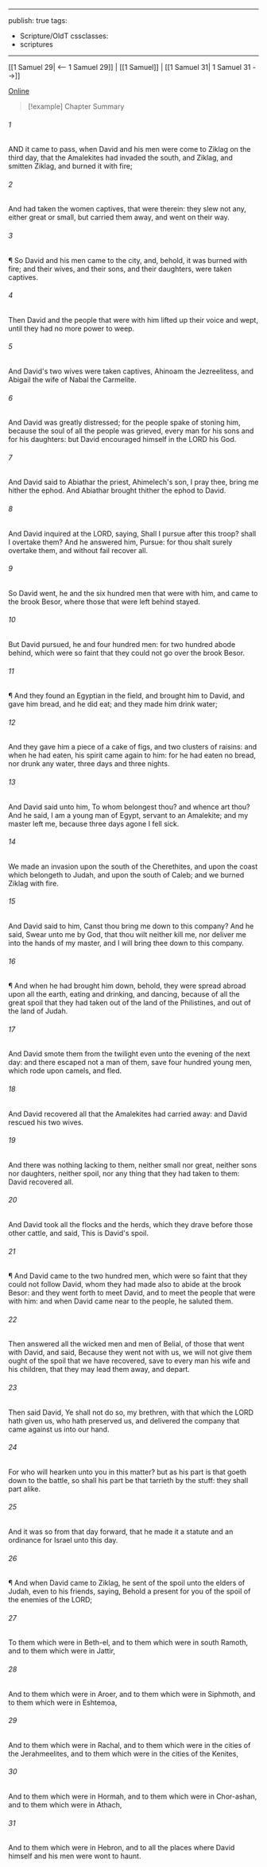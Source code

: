 

---
publish: true
tags:
  - Scripture/OldT
cssclasses:
  - scriptures
---
[[1 Samuel 29| <-- 1 Samuel 29]] | [[1 Samuel]] | [[1 Samuel 31| 1 Samuel 31 -->]]

[Online](https://churchofjesuschrist.org/study/scriptures/ot/1-sam/30?lang=eng)

>[!example] Chapter Summary
>
###### 1
AND it came to pass, when David and his men were come to Ziklag on the third day, that the Amalekites had invaded the south, and Ziklag, and smitten Ziklag, and burned it with fire;
###### 2
And had taken the women captives, that were therein: they slew not any, either great or small, but carried them away, and went on their way.
###### 3
¶ So David and his men came to the city, and, behold, it was burned with fire; and their wives, and their sons, and their daughters, were taken captives.
###### 4
Then David and the people that were with him lifted up their voice and wept, until they had no more power to weep.
###### 5
And David's two wives were taken captives, Ahinoam the Jezreelitess, and Abigail the wife of Nabal the Carmelite.
###### 6
And David was greatly distressed; for the people spake of stoning him, because the soul of all the people was grieved, every man for his sons and for his daughters: but David encouraged himself in the LORD his God.
###### 7
And David said to Abiathar the priest, Ahimelech's son, I pray thee, bring me hither the ephod.  And Abiathar brought thither the ephod to David.
###### 8
And David inquired at the LORD, saying, Shall I pursue after this troop?  shall I overtake them?  And he answered him, Pursue: for thou shalt surely overtake them, and without fail recover all.
###### 9
So David went, he and the six hundred men that were with him, and came to the brook Besor, where those that were left behind stayed.
###### 10
But David pursued, he and four hundred men: for two hundred abode behind, which were so faint that they could not go over the brook Besor.
###### 11
¶ And they found an Egyptian in the field, and brought him to David, and gave him bread, and he did eat; and they made him drink water;
###### 12
And they gave him a piece of a cake of figs, and two clusters of raisins: and when he had eaten, his spirit came again to him: for he had eaten no bread, nor drunk any water, three days and three nights.
###### 13
And David said unto him, To whom belongest thou?  and whence art thou?  And he said, I am a young man of Egypt, servant to an Amalekite; and my master left me, because three days agone I fell sick.
###### 14
We made an invasion upon the south of the Cherethites, and upon the coast which belongeth to Judah, and upon the south of Caleb; and we burned Ziklag with fire.
###### 15
And David said to him, Canst thou bring me down to this company?  And he said, Swear unto me by God, that thou wilt neither kill me, nor deliver me into the hands of my master, and I will bring thee down to this company.
###### 16
¶ And when he had brought him down, behold, they were spread abroad upon all the earth, eating and drinking, and dancing, because of all the great spoil that they had taken out of the land of the Philistines, and out of the land of Judah.
###### 17
And David smote them from the twilight even unto the evening of the next day: and there escaped not a man of them, save four hundred young men, which rode upon camels, and fled.
###### 18
And David recovered all that the Amalekites had carried away: and David rescued his two wives.
###### 19
And there was nothing lacking to them, neither small nor great, neither sons nor daughters, neither spoil, nor any thing that they had taken to them: David recovered all.
###### 20
And David took all the flocks and the herds, which they drave before those other cattle, and said, This is David's spoil.
###### 21
¶ And David came to the two hundred men, which were so faint that they could not follow David, whom they had made also to abide at the brook Besor: and they went forth to meet David, and to meet the people that were with him: and when David came near to the people, he saluted them.
###### 22
Then answered all the wicked men and men of Belial, of those that went with David, and said, Because they went not with us, we will not give them ought of the spoil that we have recovered, save to every man his wife and his children, that they may lead them away, and depart.
###### 23
Then said David, Ye shall not do so, my brethren, with that which the LORD hath given us, who hath preserved us, and delivered the company that came against us into our hand.
###### 24
For who will hearken unto you in this matter?  but as his part is that goeth down to the battle, so shall his part be that tarrieth by the stuff: they shall part alike.
###### 25
And it was so from that day forward, that he made it a statute and an ordinance for Israel unto this day.
###### 26
¶ And when David came to Ziklag, he sent of the spoil unto the elders of Judah, even to his friends, saying, Behold a present for you of the spoil of the enemies of the LORD;
###### 27
To them which were in Beth-el, and to them which were in south Ramoth, and to them which were in Jattir,
###### 28
And to them which were in Aroer, and to them which were in Siphmoth, and to them which were in Eshtemoa,
###### 29
And to them which were in Rachal, and to them which were in the cities of the Jerahmeelites, and to them which were in the cities of the Kenites,
###### 30
And to them which were in Hormah, and to them which were in Chor-ashan, and to them which were in Athach,
###### 31
And to them which were in Hebron, and to all the places where David himself and his men were wont to haunt.



